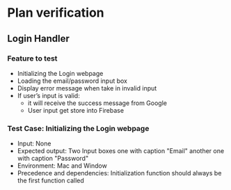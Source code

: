 # Plan verification

## Login Handler
### Feature to test
- Initializing the Login webpage
- Loading the email/password input box
- Display error message when take in invalid input
- If user’s input is valid:
    - it will receive the success message from Google
    - User input get store into Firebase

### Test Case: Initializing the Login webpage
- Input: None
- Expected output: Two Input boxes one with caption "Email" another one with caption "Password"
- Environment: Mac and Window
- Precedence and dependencies: Initialization function should always be the first function called
